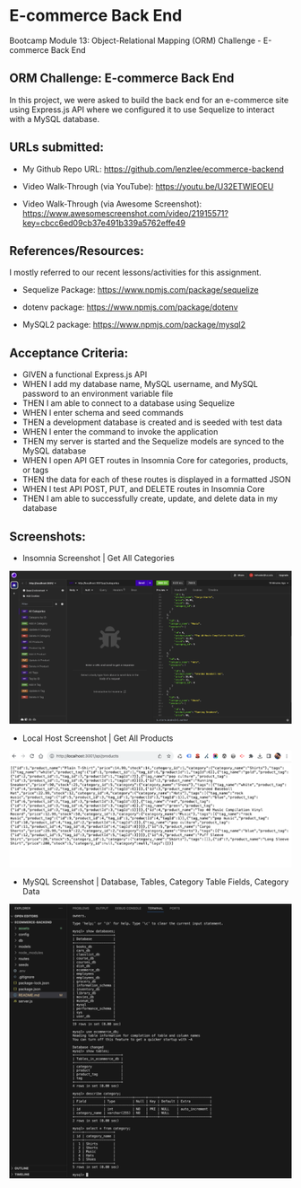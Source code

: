 # E-commerce Back End
Bootcamp Module 13: Object-Relational Mapping (ORM) Challenge - E-commerce Back End

## ORM Challenge: E-commerce Back End
In this project, we were asked to build the back end for an e-commerce site using Express.js API where we configured it to use Sequelize to interact with a MySQL database.

## URLs submitted:
* My Github Repo URL: https://github.com/lenzlee/ecommerce-backend

* Video Walk-Through (via YouTube): https://youtu.be/U32ETWlEOEU

* Video Walk-Through (via Awesome Screenshot): https://www.awesomescreenshot.com/video/21915571?key=cbcc6ed09cb37e491b339a5762effe49 

## References/Resources:
I mostly referred to our recent lessons/activities for this assignment. 

* Sequelize Package: https://www.npmjs.com/package/sequelize 

* dotenv package: https://www.npmjs.com/package/dotenv 

 * MySQL2 package: https://www.npmjs.com/package/mysql2 

## Acceptance Criteria:
* GIVEN a functional Express.js API
* WHEN I add my database name, MySQL username, and MySQL password to an environment variable file
* THEN I am able to connect to a database using Sequelize
* WHEN I enter schema and seed commands
* THEN a development database is created and is seeded with test data
* WHEN I enter the command to invoke the application
* THEN my server is started and the Sequelize models are synced to the MySQL database
* WHEN I open API GET routes in Insomnia Core for categories, products, or tags
* THEN the data for each of these routes is displayed in a formatted JSON
* WHEN I test API POST, PUT, and DELETE routes in Insomnia Core
* THEN I am able to successfully create, update, and delete data in my database

## Screenshots:

* Insomnia Screenshot | Get All Categories

![Insomnia Screenshot | Get All Categories](./assets/insomnia-screenshot-getAllCategories.png)

* Local Host Screenshot | Get All Products

![Local Host Screenshot | Get All Products](./assets/screenshot-localhost-products.png)

* MySQL Screenshot | Database, Tables, Category Table Fields, Category Data

![MySQL Screenshot](./assets/screenshot-mysql.png)